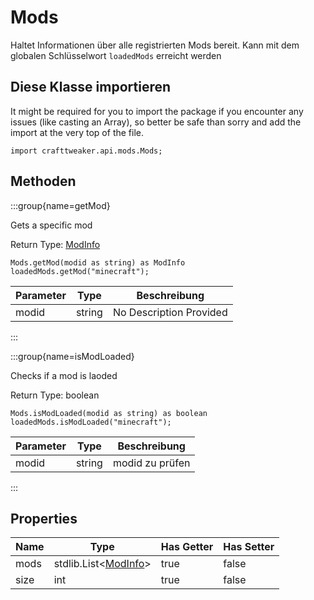 # Mods

Haltet Informationen über alle registrierten Mods bereit. Kann mit dem globalen Schlüsselwort `loadedMods` erreicht werden

## Diese Klasse importieren

It might be required for you to import the package if you encounter any issues (like casting an Array), so better be safe than sorry and add the import at the very top of the file.
```zenscript
import crafttweaker.api.mods.Mods;
```


## Methoden

:::group{name=getMod}

Gets a specific mod

Return Type: [ModInfo](/vanilla/api/mods/ModInfo)

```zenscript
Mods.getMod(modid as string) as ModInfo
loadedMods.getMod("minecraft");
```

| Parameter | Type   | Beschreibung            |
| --------- | ------ | ----------------------- |
| modid     | string | No Description Provided |


:::

:::group{name=isModLoaded}

Checks if a mod is laoded

Return Type: boolean

```zenscript
Mods.isModLoaded(modid as string) as boolean
loadedMods.isModLoaded("minecraft");
```

| Parameter | Type   | Beschreibung    |
| --------- | ------ | --------------- |
| modid     | string | modid zu prüfen |


:::


## Properties

| Name | Type                                                                | Has Getter | Has Setter |
| ---- | ------------------------------------------------------------------- | ---------- | ---------- |
| mods | stdlib.List&lt;[ModInfo](/vanilla/api/mods/ModInfo)&gt; | true       | false      |
| size | int                                                                 | true       | false      |

